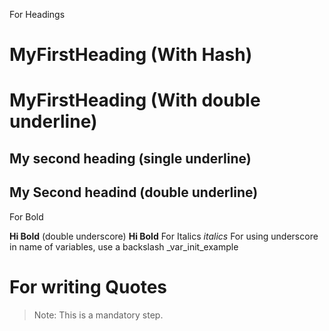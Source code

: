 For Headings 
# MyFirstHeading (With Hash)
MyFirstHeading (With double underline)
================
My second heading (single underline)
------------------
## My Second headind (double underline)
For Bold

 __Hi Bold__ (double underscore)
 **Hi Bold**
For Italics
_italics_
For using underscore in name of variables, use a backslash
\_var_init\_example

For writing Quotes
==================
> Note: This is a mandatory step.
 
